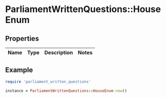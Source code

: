 # ParliamentWrittenQuestions::HouseEnum

## Properties

| Name | Type | Description | Notes |
| ---- | ---- | ----------- | ----- |

## Example

```ruby
require 'parliament_written_questions'

instance = ParliamentWrittenQuestions::HouseEnum.new()
```

